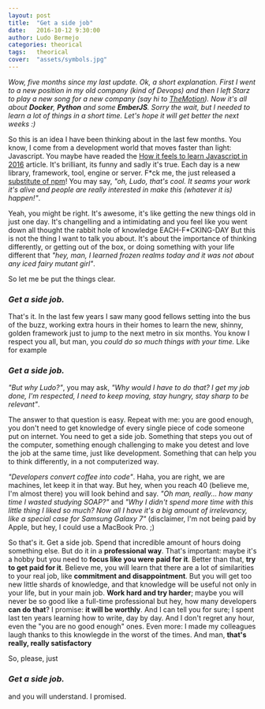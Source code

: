 ```yaml
---
layout: post
title:  "Get a side job"
date:   2016-10-12 9:30:00
author: Ludo Bermejo
categories: theorical 
tags:	theorical
cover:  "assets/symbols.jpg"
---
```


*Wow, five months since my last update. Ok, a short explanation. First I went to a new position in my old company (kind of Devops) and then I left Starz to play a new song for a new company (say hi to [TheMotion](http://www.themotion.com)). Now it's all about __Docker__, __Python__ and some __EmberJS__. Sorry the wait, but I needed to learn a lot of things in a short time. Let's hope it will get better the next weeks :)*

So this is an idea I have been thinking about in the last few months. You know, I come from a development world that moves faster than light: Javascript. You maybe have readed the [How it feels to learn Javascript in 2016](https://hackernoon.com/how-it-feels-to-learn-javascript-in-2016-d3a717dd577f#.fu0l1d9kx) article. It's brilliant, its funny and sadly it's true. Each day is a new library, framework, tool, engine or server. F*ck me, the just released a [substitute of npm](https://www.google.es/url?sa=t&rct=j&q=&esrc=s&source=web&cd=2&cad=rja&uact=8&ved=0ahUKEwje7tbJ1tXPAhWBAxoKHRkZBR0QFggkMAE&url=https%3A%2F%2Fcode.facebook.com%2Fposts%2F1840075619545360%2Fyarn-a-new-package-manager-for-javascript%2F&usg=AFQjCNHMrvU732PP1S1n8f_f8cDUcmM-6Q&sig2=7UUKCSthNFESKaWrvhH7jw&bvm=bv.135475266,d.d2s)! You may say, *"oh, Ludo, that's cool. It seams your work it's alive and people are really interested in make this (whatever it is) happen!"*.

Yeah, you might be right. It's awesome, it's like getting the new things old in just one day. It's changelling and a intimidating and you feel like you went down all thought the rabbit hole of knowledge EACH-F*CKING-DAY But this is not the thing I want to talk you about. It's about the importance of thinking differently, or getting out of the box, or doing something with your life different that *"hey, man, I learned frozen realms today and it was not about any iced fairy mutant girl"*. 

So let me be put the things clear.

### _Get a side job._

That's it. In the last few years I saw many good fellows setting into the bus of the buzz, working extra hours in their homes to learn the new, shinny, golden framework just to jump to the next metro in six months. You know I respect you all, but man, you *could do so much things with your time.* Like for example

### _Get a side job._

*"But why Ludo?"*, you may ask, *"Why would I have to do that? I get my job done, I'm respected, I need to keep moving, stay hungry, stay sharp to be relevant"*.

The answer to that question is easy. Repeat with me: you are good enough, you don't need to get knowledge of every single piece of code someone put on internet. You need to get a side job. Something that steps you out of the computer, something enough challenging to make you detest and love the job at the same time, just like development. Something that can help you to think differently, in a not computerized way.

*"Developers convert coffee into code"*. Haha, you are right, we are machines, let keep it in that way. But hey, when you reach 40 (believe me, I'm almost there) you will look behind and say. *"Oh man, really... how many time I wasted studying SOAP?"* and *"Why I didn't spend more time with this little thing I liked so much? Now all I have it's a big amount of irrelevancy, like a special case for Samsung Galaxy 7"* (disclaimer, I'm not being paid by Apple, but hey, I could use a MacBook Pro. ;)

So that's it. Get a side job. Spend that incredible amount of hours doing something else. But do it in a **professional way**. That's important: maybe it's a hobby but you need to **focus like you were paid for it**. Better than that, **try to get paid for it**. Believe me, you will learn that there are a lot of similarities to your real job, like **commitment and disappointment**. But you will get too new little shards of knowledge, and that knowledge will be useful not only in your life, but in your main job. **Work hard and try harder**; maybe you will never be so good like a full-time professional but hey, how many developers **can do that**? I promise: **it will be worthly**. And I can tell you for sure; I spent last ten years learning how to write, day by day. And I don't regret any hour, even the "you are no good enough" ones. Even more: I made my colleagues laugh thanks to this knowlegde in the worst of the times. And man, **that's really, really satisfactory**          

So, please, just
    
### _Get a side job._
    
and you will understand. I promised.



  
